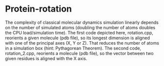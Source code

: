 # Protein-rotation

The complexity of classical molecular dynamics simulation linearly depends on the number of simulated atoms (doubling the number of atoms doubles the CPU load/simulation time). 
The first code depicted here, rotation.cpp, reorients a given molecule (pdb file), so its longest dimension is aligned with one of the principal axes (X, Y or Z). That reduces the number of atoms in a simulation box (hint: Pythagorean Theorem). 
 The second code, rotation_2.cpp, reorients a molecule (pdb file), so the vector between two given residues is aligned with the X axis. 
